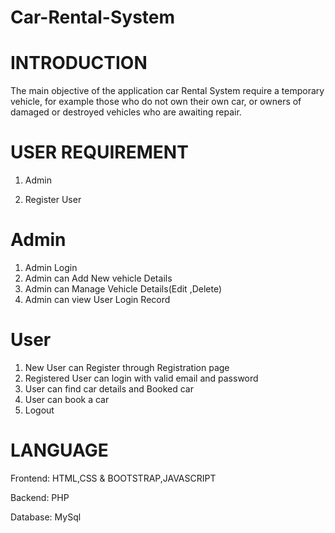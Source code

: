 # Car-Rental-System

# INTRODUCTION

The main objective of the application car Rental System require a temporary vehicle, for example those who do not own their own car, or owners of damaged or destroyed vehicles who are awaiting repair.

# USER REQUIREMENT
1) Admin 

2) Register User

# Admin 
1) Admin Login
2) Admin can Add New vehicle Details
3) Admin can Manage Vehicle Details(Edit ,Delete)
4) Admin can view User Login Record 

# User
1) New User can Register through Registration page
2) Registered User can login with valid email and password
3) User can find car details and Booked car
4) User can book a car
5) Logout

# LANGUAGE
Frontend: HTML,CSS & BOOTSTRAP,JAVASCRIPT

Backend: PHP

Database: MySql

